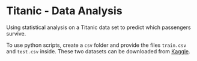 # Titanic - Data Analysis
Using statistical analysis on a Titanic data set to predict which passengers survive.

To use python scripts, create a `csv` folder and provide the files `train.csv` and `test.csv` inside. These two datasets can be downloaded from [Kaggle](https://www.kaggle.com/c/titanic/data).
